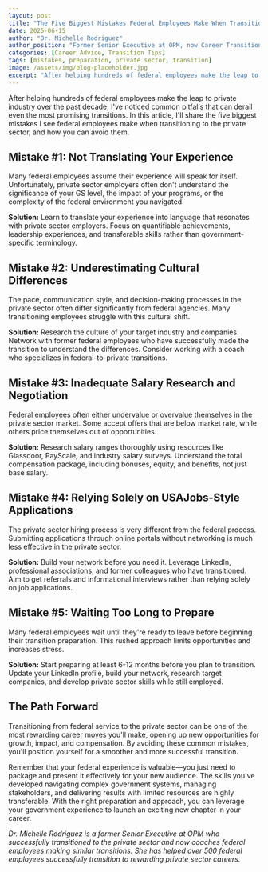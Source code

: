 ```yaml
---
layout: post
title: "The Five Biggest Mistakes Federal Employees Make When Transitioning to the Private Sector"
date: 2025-06-15
author: "Dr. Michelle Rodriguez"
author_position: "Former Senior Executive at OPM, now Career Transition Coach"
categories: [Career Advice, Transition Tips]
tags: [mistakes, preparation, private sector, transition]
image: /assets/img/blog-placeholder.jpg
excerpt: "After helping hundreds of federal employees make the leap to private industry, I've noticed common pitfalls that can derail even the most promising transitions. Here's how to avoid them and set yourself up for success."
---
```


After helping hundreds of federal employees make the leap to private industry over the past decade, I've noticed common pitfalls that can derail even the most promising transitions. In this article, I'll share the five biggest mistakes I see federal employees make when transitioning to the private sector, and how you can avoid them.

## Mistake #1: Not Translating Your Experience

Many federal employees assume their experience will speak for itself. Unfortunately, private sector employers often don't understand the significance of your GS level, the impact of your programs, or the complexity of the federal environment you navigated.

**Solution:** Learn to translate your experience into language that resonates with private sector employers. Focus on quantifiable achievements, leadership experiences, and transferable skills rather than government-specific terminology.

## Mistake #2: Underestimating Cultural Differences

The pace, communication style, and decision-making processes in the private sector often differ significantly from federal agencies. Many transitioning employees struggle with this cultural shift.

**Solution:** Research the culture of your target industry and companies. Network with former federal employees who have successfully made the transition to understand the differences. Consider working with a coach who specializes in federal-to-private transitions.

## Mistake #3: Inadequate Salary Research and Negotiation

Federal employees often either undervalue or overvalue themselves in the private sector market. Some accept offers that are below market rate, while others price themselves out of opportunities.

**Solution:** Research salary ranges thoroughly using resources like Glassdoor, PayScale, and industry salary surveys. Understand the total compensation package, including bonuses, equity, and benefits, not just base salary.

## Mistake #4: Relying Solely on USAJobs-Style Applications

The private sector hiring process is very different from the federal process. Submitting applications through online portals without networking is much less effective in the private sector.

**Solution:** Build your network before you need it. Leverage LinkedIn, professional associations, and former colleagues who have transitioned. Aim to get referrals and informational interviews rather than relying solely on job applications.

## Mistake #5: Waiting Too Long to Prepare

Many federal employees wait until they're ready to leave before beginning their transition preparation. This rushed approach limits opportunities and increases stress.

**Solution:** Start preparing at least 6-12 months before you plan to transition. Update your LinkedIn profile, build your network, research target companies, and develop private sector skills while still employed.

## The Path Forward

Transitioning from federal service to the private sector can be one of the most rewarding career moves you'll make, opening up new opportunities for growth, impact, and compensation. By avoiding these common mistakes, you'll position yourself for a smoother and more successful transition.

Remember that your federal experience is valuable—you just need to package and present it effectively for your new audience. The skills you've developed navigating complex government systems, managing stakeholders, and delivering results with limited resources are highly transferable. With the right preparation and approach, you can leverage your government experience to launch an exciting new chapter in your career.

*Dr. Michelle Rodriguez is a former Senior Executive at OPM who successfully transitioned to the private sector and now coaches federal employees making similar transitions. She has helped over 500 federal employees successfully transition to rewarding private sector careers.*
